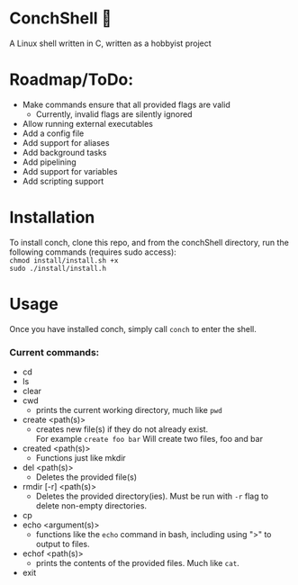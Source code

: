 # ConchShell 🐚
A Linux shell written in C, written as a hobbyist project

# Roadmap/ToDo:
- Make commands ensure that all provided flags are valid
  - Currently, invalid flags are silently ignored
- Allow running external executables
- Add a config file
- Add support for aliases
- Add background tasks
- Add pipelining
- Add support for variables
- Add scripting support

# Installation
To install conch, clone this repo, and from the conchShell directory, run the following commands (requires sudo access):<br>
`chmod install/install.sh +x`<br>`sudo ./install/install.h`

# Usage
Once you have installed conch, simply call `conch` to enter the shell.
### Current commands:
- cd <path>
- ls <path>
- clear
- cwd
  - prints the current working directory, much like `pwd`
- create <path(s)>
  - creates new file(s) if they do not already exist. <br>For example `create foo bar` Will create two files, foo and bar
- created <path(s)>
  - Functions just like mkdir
- del <path(s)>
  - Deletes the provided file(s)
- rmdir \[-r] <path(s)>
  - Deletes the provided directory(ies). Must be run with `-r` flag to delete non-empty directories.
- cp <source> <destination>
- echo <argument(s)>
    - functions like the `echo` command in bash, including using ">" to output to files.
- echof <path(s)>
  - prints the contents of the provided files. Much like `cat`.
- exit
